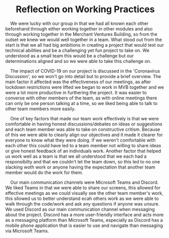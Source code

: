 <h1 align="center">Reflection on Working Practices</h1>

<p>&nbsp;&nbsp;&nbsp;&nbsp;We were lucky with our group in that we had all known each other beforehand through either working together in other modules 
and also through working together in the Merchant Ventures Building, so from the outset we knew we would well together in a team. What stood out from the 
start is that we all had big ambitions in creating a project that would test our technical abilities and be a challenging yet fun project to take on. We 
understood as a small team this would be a challenge but our determinations aligned and so we were able to take this challenge on.</p>

<p>&nbsp;&nbsp;&nbsp;&nbsp;The impact of COVID-19 on our project is discussed in the 'Coronavirus Discussion', so we won't go into detail but to 
provide a brief overview. The main factor it affected was the effectiveness of our meetings, as after lockdown restrictions were lifted we began to work 
in MVB together and we were a lot more productive in furthering the project. It was easier to converse with other members of the team, as with online 
meetings there can only be one person talking at a time, so we liked being able to talk to other team members more easily.</p>

<p>&nbsp;&nbsp;&nbsp;&nbsp;One of key factors that made our team work effectively is that we were comfortable in having honest discussions/debates on 
ideas or suggestions and each team member was able to take on constructive critism. Because of this we were able to clearly align our objectives and it 
made it clearer for everyone to know what they were doing. If we weren't comfortable with each other this could have led to a team member not willing to 
share ideas or give honest feedback of an individuals work. Another factor that helped us work well as a team is that we all understood that we each had 
a responsibilty and that we couldn't let the team down, so this led to no one slacking woth work or anyone having the expectation that another team 
member would do the work for them.</p>

<p>&nbsp;&nbsp;&nbsp;&nbsp;Our main communication channels were Microsoft Teams and Discord. We liked Teams in that we were able to share our screens, 
this allowed for effective meetings as we could visually see the other team member's work, this sllowed us to better understand ecah others work as we 
were able to walk through the code/work and ask any questions if anyone was unsure. We used Discord as our main communication channel when messaging 
about the project. Discord has a more user-friendly interface and acts more as a messaging platform than Microsoft Teams, especially as Discord has a 
mobile phone application that is easier to use and navigate than messaging via Microsoft Teams.</p>



